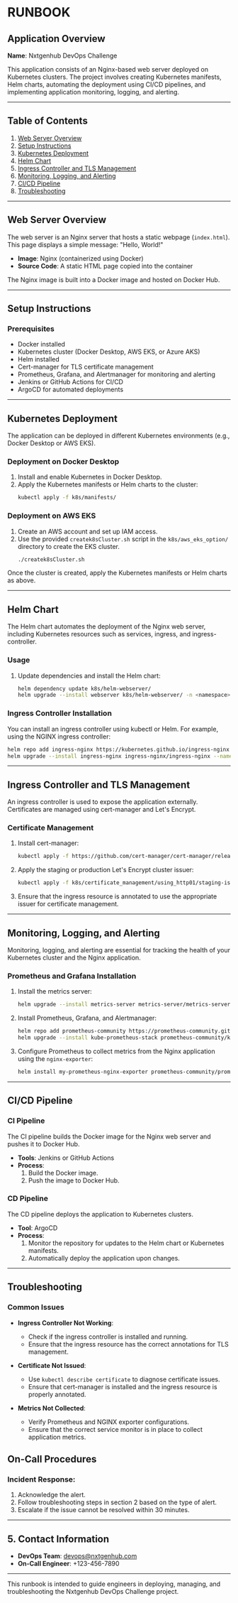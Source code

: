 # RUNBOOK

## Application Overview

**Name**: Nxtgenhub DevOps Challenge

This application consists of an Nginx-based web server deployed on Kubernetes clusters. The project involves creating Kubernetes manifests, Helm charts, automating the deployment using CI/CD pipelines, and implementing application monitoring, logging, and alerting.

---

## Table of Contents

1. [Web Server Overview](#web-server-overview)
2. [Setup Instructions](#setup-instructions)
3. [Kubernetes Deployment](#kubernetes-deployment)
4. [Helm Chart](#helm-chart)
5. [Ingress Controller and TLS Management](#ingress-controller-and-tls-management)
6. [Monitoring, Logging, and Alerting](#monitoring-logging-and-alerting)
7. [CI/CD Pipeline](#cicd-pipeline)
8. [Troubleshooting](#troubleshooting)

---

## Web Server Overview

The web server is an Nginx server that hosts a static webpage (`index.html`). This page displays a simple message: "Hello, World!"

- **Image**: Nginx (containerized using Docker)
- **Source Code**: A static HTML page copied into the container

The Nginx image is built into a Docker image and hosted on Docker Hub.

---

## Setup Instructions

### Prerequisites

- Docker installed
- Kubernetes cluster (Docker Desktop, AWS EKS, or Azure AKS)
- Helm installed
- Cert-manager for TLS certificate management
- Prometheus, Grafana, and Alertmanager for monitoring and alerting
- Jenkins or GitHub Actions for CI/CD
- ArgoCD for automated deployments

---

## Kubernetes Deployment

The application can be deployed in different Kubernetes environments (e.g., Docker Desktop or AWS EKS).

### Deployment on Docker Desktop

1. Install and enable Kubernetes in Docker Desktop.
2. Apply the Kubernetes manifests or Helm charts to the cluster:
   ```bash
   kubectl apply -f k8s/manifests/
   ```

### Deployment on AWS EKS

1. Create an AWS account and set up IAM access.
2. Use the provided `createk8sCluster.sh` script in the `k8s/aws_eks_option/` directory to create the EKS cluster.
   ```bash
   ./createk8sCluster.sh
   ```

Once the cluster is created, apply the Kubernetes manifests or Helm charts as above.

---

## Helm Chart

The Helm chart automates the deployment of the Nginx web server, including Kubernetes resources such as services, ingress, and ingress-controller.

### Usage

1. Update dependencies and install the Helm chart:
   ```bash
   helm dependency update k8s/helm-webserver/
   helm upgrade --install webserver k8s/helm-webserver/ -n <namespace>
   ```

### Ingress Controller Installation

You can install an ingress controller using kubectl or Helm. For example, using the NGINX ingress controller:

```bash
helm repo add ingress-nginx https://kubernetes.github.io/ingress-nginx
helm upgrade --install ingress-nginx ingress-nginx/ingress-nginx --namespace ingress-nginx --create-namespace
```

---

## Ingress Controller and TLS Management

An ingress controller is used to expose the application externally. Certificates are managed using cert-manager and Let's Encrypt.

### Certificate Management

1. Install cert-manager:

   ```bash
   kubectl apply -f https://github.com/cert-manager/cert-manager/releases/download/v1.15.3/cert-manager.yaml
   ```

2. Apply the staging or production Let's Encrypt cluster issuer:

   ```bash
   kubectl apply -f k8s/certificate_management/using_http01/staging-issuer.yaml -n <namespace>
   ```

3. Ensure that the ingress resource is annotated to use the appropriate issuer for certificate management.

---

## Monitoring, Logging, and Alerting

Monitoring, logging, and alerting are essential for tracking the health of your Kubernetes cluster and the Nginx application.

### Prometheus and Grafana Installation

1. Install the metrics server:

   ```bash
   helm upgrade --install metrics-server metrics-server/metrics-server --namespace monitoring --create-namespace
   ```

2. Install Prometheus, Grafana, and Alertmanager:

   ```bash
   helm repo add prometheus-community https://prometheus-community.github.io/helm-charts
   helm upgrade --install kube-prometheus-stack prometheus-community/kube-prometheus-stack -f custom_values.yaml --namespace monitoring --create-namespace
   ```

3. Configure Prometheus to collect metrics from the Nginx application using the `nginx-exporter`:
   ```bash
   helm install my-prometheus-nginx-exporter prometheus-community/prometheus-nginx-exporter --version 0.2.2
   ```

---

## CI/CD Pipeline

### CI Pipeline

The CI pipeline builds the Docker image for the Nginx web server and pushes it to Docker Hub.

- **Tools**: Jenkins or GitHub Actions
- **Process**:
  1. Build the Docker image.
  2. Push the image to Docker Hub.

### CD Pipeline

The CD pipeline deploys the application to Kubernetes clusters.

- **Tool**: ArgoCD
- **Process**:
  1. Monitor the repository for updates to the Helm chart or Kubernetes manifests.
  2. Automatically deploy the application upon changes.

---

## Troubleshooting

### Common Issues

- **Ingress Controller Not Working**:

  - Check if the ingress controller is installed and running.
  - Ensure that the ingress resource has the correct annotations for TLS management.

- **Certificate Not Issued**:

  - Use `kubectl describe certificate` to diagnose certificate issues.
  - Ensure that cert-manager is installed and the ingress resource is properly annotated.

- **Metrics Not Collected**:
  - Verify Prometheus and NGINX exporter configurations.
  - Ensure that the correct service monitor is in place to collect application metrics.

## On-Call Procedures

### Incident Response:

1. Acknowledge the alert.
2. Follow troubleshooting steps in section 2 based on the type of alert.
3. Escalate if the issue cannot be resolved within 30 minutes.

---

## 5. Contact Information

- **DevOps Team**: devops@nxtgenhub.com
- **On-Call Engineer**: +123-456-7890

---

This runbook is intended to guide engineers in deploying, managing, and troubleshooting the Nxtgenhub DevOps Challenge project.
